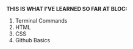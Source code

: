 **THIS IS WHAT I'VE LEARNED SO FAR AT BLOC:**

1. Terminal Commands
2. HTML
3. CSS
4. Github Basics


